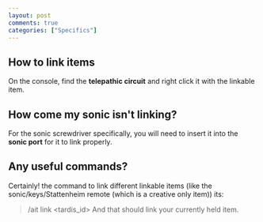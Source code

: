 ```yaml
---
layout: post
comments: true
categories: ["Specifics"]
---
```

## How to link items
On the console, find the **telepathic circuit** and right click it with the linkable item.

## How come my sonic isn't linking?
For the sonic screwdriver specifically, you will need to insert it into the **sonic port** for it to link properly.

## Any useful commands?
Certainly! the command to link different linkable items (like the sonic/keys/Stattenheim remote (which is a creative only item)) its:
> /ait link <tardis_id>
And that should link your currently held item.

